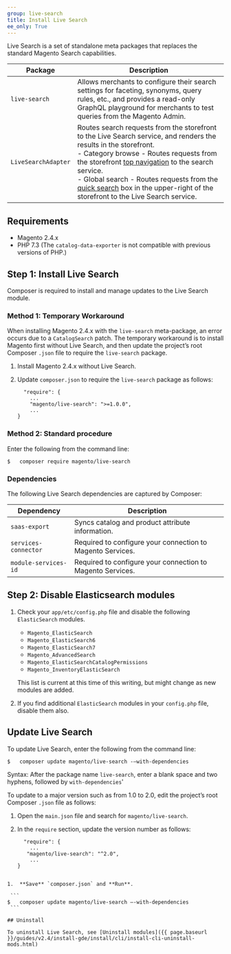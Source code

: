 ```yaml
---
group: live-search
title: Install Live Search
ee_only: True
---
```


Live Search is a set of standalone meta packages that replaces the standard Magento Search capabilities.

|**Package**|**Description**|
|---|---|
|`live-search`|Allows merchants to configure their search settings for faceting, synonyms, query rules, etc., and provides a read-only GraphQL playground for merchants to test queries from the Magento Admin. |
|`LiveSearchAdapter`|Routes search requests from the storefront to the Live Search service, and renders the results in the storefront. <br />- Category browse - Routes requests from the storefront [top navigation](https://docs.magento.com/user-guide/catalog/navigation-top.html) to the search service.<br />- Global search - Routes requests from the [quick search](https://docs.magento.com/user-guide/catalog/search-quick.html) box in the upper-right of the storefront to the Live Search service.|

## Requirements

- Magento 2.4.x
- PHP 7.3 (The `catalog-data-exporter` is not compatible with previous versions of PHP.)

## Step 1: Install Live Search

Composer is required to install and manage updates to the Live Search module.

### Method 1: Temporary Workaround

When installing Magento 2.4.x with the `live-search` meta-package, an error occurs due to a `CatalogSearch` patch. The temporary workaround is to install Magento first without Live Search, and then update the project’s root Composer `.json` file to require the `live-search` package.

1. Install Magento 2.4.x without Live Search.

1. Update `composer.json` to require the `live-search` package as follows:

    ```
      "require": {
        ...
        "magento/live-search": ">=1.0.0",
        ...
    }
   ```

### Method 2: Standard procedure

Enter the following from the command line:

```
$   composer require magento/live-search
```
### Dependencies

The following Live Search dependencies are captured by Composer:

|**Dependency**|**Description**|
|---|---|
|`saas-export`|Syncs catalog and product attribute information.|
|`services-connector`|Required to configure your connection to Magento Services.|
|`module-services-id`|Required to configure your connection to Magento Services.|

## Step 2: Disable Elasticsearch modules

1. Check your `app/etc/config.php` file and disable the following `ElasticSearch` modules.

   -  `Magento_ElasticSearch`
   -  `Magento_ElasticSearch6`
   -  `Magento_ElasticSearch7`
   -  `Magento_AdvancedSearch`
   -  `Magento_ElasticSearchCatalogPermissions`
   -  `Magento_InventoryElasticSearch`

   This list is current at this time of this writing, but might change as new modules are added.

1. If you find additional `ElasticSearch` modules in your `config.php` file, disable them also.

## Update Live Search

To update Live Search, enter the following from the command line:

```text
$   composer update magento/live-search -–with-dependencies
```

Syntax: After the package name `live-search`, enter a blank space and two hyphens, followed by `with-dependencies`'

To update to a major version such as from 1.0 to 2.0, edit the project’s root Composer `.json` file as follows:

1.  Open the `main.json` file and search for `magento/live-search`.

1.  In the `require` section, update the version number as follows:

    ```
      "require": {
        ...
       "magento/live-search": "^2.0",
        ...
    }
   ```

1.  **Save** `composer.json` and **Run**.

    ```
  $   composer update magento/live-search –-with-dependencies
    ```

## Uninstall

To uninstall Live Search, see [Uninstall modules]({{ page.baseurl }}/guides/v2.4/install-gde/install/cli/install-cli-uninstall-mods.html)
